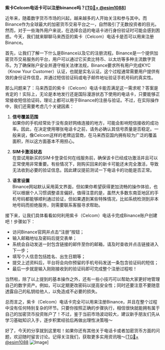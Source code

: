**紫卡Celcom电话卡可以注册binance吗？[[TG💪+ @esim1088](https://t.me/s/esim1088)]**

近年来，随着数字货币市场的兴起，越来越多的人开始关注和参与其中。而Binance作为全球最大的加密货币交易平台之一，自然吸引了无数投资者的目光。然而，对于一些海外用户来说，在选择合适的电话卡进行身份验证时可能会感到困惑。今天，我们就来聊聊马来西亚的紫卡（Celcom）电话卡是否可以用来注册Binance。

首先，让我们了解一下什么是Binance以及它的注册流程。Binance是一个提供加密货币交易服务的平台，用户可以通过它买卖比特币、以太坊等多种主流数字货币。为了确保账户安全并遵守相关法律法规，Binance要求所有用户完成KYC（Know Your Customer）认证，也就是实名认证。这个过程通常需要用户提供有效的身份证件信息，并通过短信验证码或电子邮件地址验证手机号码的真实性。

那么问题来了：马来西亚的紫卡（Celcom）电话卡能否满足这一需求呢？答案是肯定的！实际上，无论是本地发行还是国际漫游状态下使用的电话卡，只要能够正常接收短信验证码，理论上都可以用于Binance的注册与验证。不过，在实际操作中，我们还需要考虑几个关键因素：

1. **信号覆盖范围**  
   如果你的手机经常处于没有良好网络连接的地方，可能会影响短信接收的成功率。因此，在决定使用哪张电话卡之前，请务必确认其信号质量是否稳定。一般来说，像Celcom这样的老牌运营商，在马来西亚国内拥有较为广泛的覆盖面积，所以这方面基本不用担心。

2. **SIM卡激活状态**  
   在尝试用新买的SIM卡登录任何在线服务前，确保该卡已经成功激活并且可以正常使用非常重要。有些情况下，刚购买回来的新卡可能还未完全激活，导致无法收到必要的验证信息。因此建议提前测试一下电话卡的功能是否正常。

3. **语言设置**  
   Binance网站默认采用英文界面，但如果你希望获得更加流畅的操作体验，也可以根据个人习惯调整语言偏好。值得注意的是，虽然大多数东南亚地区的手机号码都能够顺利通过验证，但如果遇到某些特殊情况，比如系统检测到非本地号码而拒绝服务，则需要联系客服寻求帮助。

接下来，让我们具体看看如何利用紫卡（Celcom）电话卡完成Binance账户创建吧！步骤如下：
- 访问Binance官网并点击“注册”按钮；
- 输入邮箱地址及密码后提交表单；
- 系统会自动发送一封包含链接的邮件至你的邮箱，请及时查收并点击链接进入下一步；
- 填写个人信息包括姓名、出生日期等；
- 提交上述资料后，平台将会向你预留的手机号码发送一条包含验证码的短信；
- 最后一步就是输入刚刚接收到的验证码即可完成整个注册过程啦！

当然啦，除了以上提到的基本操作之外，还有一些小技巧可以帮助大家更好地管理自己的数字资产。例如，可以定期更改密码以提高安全性；同时还要注意不要随意透露自己的私钥给他人，以免造成不必要的损失。

总而言之，紫卡（Celcom）电话卡完全可以用来注册Binance，并且在整个过程中没有任何特别复杂的环节。只要你按照正确的步骤执行，相信很快就能拥有属于自己的加密货币投资账户了！不过，鉴于当前市场波动较大，建议新手朋友们先从学习基础知识入手，逐步积累经验后再做出理性决策哦～

好了，今天的分享就到这里啦！如果你还有其他关于电话卡或者加密货币方面的问题，欢迎随时留言讨论。记得关注我们，获取更多实用资讯哦～[[TG💪+ @esim1088](https://t.me/s/esim1088) ![Image](https://i.postimg.cc/4NQfJmqS/Snipaste-2025-05-13-00-14-12.png)]